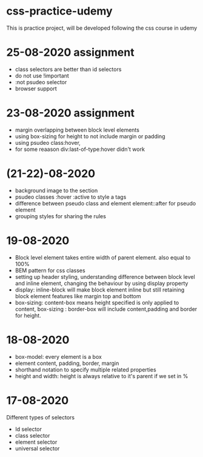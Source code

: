 # css-practice-udemy

This is practice project, will be developed following the css course in udemy

# 25-08-2020 assignment
- class selectors are better than id selectors
- do not use !important
- :not psudeo selector
- browser support

# 23-08-2020 assignment
- margin overlapping between block level elements
- using box-sizing for height to not include margin or padding
- using psudeo class:hover, 
- for some reaason div:last-of-type:hover didn't work


# (21-22)-08-2020

- background image to the section
- psudeo classes :hover :active to style a tags
- difference between pseudo class and element element::after for pseudo element
- grouping styles for sharing the rules

# 19-08-2020

- Block level element takes entire width of parent element. also equal to 100%
- BEM pattern for css classes
- setting up header styling, understanding difference between block level and inline element, changing the behaviour by using display property
- display: inline-block will make block element inline but still retaining block element features like margin top and bottom
- box-sizing: content-box means height specified is only applied to content, box-sizing : border-box will include content,padding and border for height.

# 18-08-2020

- box-model: every element is a box
- element content, padding, border, margin
- shorthand notation to specify multiple related properties
- height and width: height is always relative to it's parent if we set in %

# 17-08-2020

Different types of selectors

- Id selector
- class selector
- element selector
- universal selector
